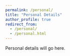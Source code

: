 ```yaml
---
permalink: /personal/
title: "Personal Details"
author_profile: true
redirect_from: 
  - /personal/
  - /personal.html
---
```


Personal details will go here.

